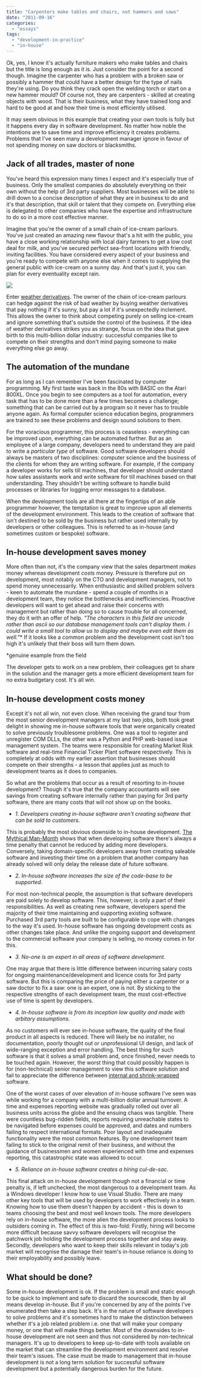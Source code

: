 ```yaml
---
title: "Carpenters make tables and chairs, not hammers and saws"
date: "2011-09-16"
categories: 
  - "essays"
tags: 
  - "development-in-practice"
  - "in-house"
---
```


Ok, yes, I know it's actually furniture makers who make tables and chairs but the title is long enough as it is. Just consider the point for a second though. Imagine the carpenter who has a problem with a broken saw or possibly a hammer that could have a better design for the type of nails they're using. Do you think they crack open the welding torch or start on a new hammer mould? Of course not, they are carpenters - skilled at creating objects with wood. That is their business, what they have trained long and hard to be good at and how their time is most efficiently utilised.

It may seem obvious in this example that creating your own tools is folly but it happens every day in software development. No matter how noble the intentions are to save time and improve efficiency it creates problems. Problems that I've seen many a development manager ignore in favour of not spending money on saw doctors or blacksmiths.

## Jack of all trades, master of none

You've heard this expression many times I expect and it's especially true of business. Only the smallest companies do absolutely everything on their own without the help of 3rd party suppliers. Most businesses will be able to drill down to a concise description of what they are in business to do and it's that description, that skill or talent that they compete on. Everything else is delegated to other companies who have the expertise and infrastructure to do so in a more cost effective manner.

Imagine that you're the owner of a small chain of ice-cream parlours. You've just created an amazing new flavour that's a hit with the public, you have a close working relationship with local dairy farmers to get a low cost deal for milk, and you've secured perfect sea-front locations with friendly, inviting facilities. You have considered every aspect of your business and you're ready to compete with anyone else when it comes to supplying the general public with ice-cream on a sunny day. And that's just it, you can plan for every eventuality except rain.

![](../images/ice-cream.png)

Enter [weather derivatives](http://www.investopedia.com/articles/optioninvestor/05/052505.asp). The owner of the chain of ice-cream parlours can hedge against the risk of bad weather by buying weather derivatives that pay nothing if it's sunny, but pay a lot if it's unexpectedly inclement. This allows the owner to think about competing purely on selling ice-cream and ignore something that's outside the control of the business. If the idea of weather derivatives strikes you as strange, focus on the idea that gave birth to this multi-billion dollar industry: successful companies like to compete on their strengths and don't mind paying someone to make everything else go away.

## The automation of the mundane

For as long as I can remember I've been fascinated by computer programming. My first taste was back in the 80s with BASIC on the Atari 800XL. Once you begin to see computers as a tool for automation, every task that has to be done more than a few times becomes a challenge; something that can be carried out by a program so it never has to trouble anyone again. As formal computer science education begins, programmers are trained to see these problems and design sound solutions to them.

For the voracious programmer, this process is ceaseless - everything can be improved upon, everything can be automated further. But as an employee of a large company, developers need to understand they are paid to write a _particular type_ of software. Good software developers should always be masters of two disciplines: computer science and the business of the clients for whom they are writing software. For example, if the company a developer works for sells till machines, that developer should understand how sales assistants work and write software for till machines based on that understanding. They shouldn't be writing software to handle build processes or libraries for logging error messages to a database.

When the development tools are all there at the fingertips of an able programmer however, the temptation is great to improve upon all elements of the development environment. This leads to the creation of software that isn't destined to be sold by the business but rather used internally by developers or other colleagues. This is referred to as in-house (and sometimes custom or bespoke) software.

## In-house development saves money

More often than not, it's the company view that the sales department _makes_ money whereas development _costs_ money. Pressure is therefore put on development, most notably on the CTO and development managers, not to spend money unnecessarily. When enthusiastic and skilled problem solvers - keen to automate the mundane - spend a couple of months in a development team, they notice the bottlenecks and inefficiencies. Proactive developers will want to get ahead and raise their concerns with management but rather than doing so to cause trouble for all concerned, they do it with an offer of help. _"The characters in this field are unicode rather than ascii so our database management tools can't display them. I could write a small tool to allow us to display and maybe even edit them as well."_\* If it looks like a common problem and the development cost isn't too high it's unlikely that their boss will turn them down.

\*genuine example from the field

The developer gets to work on a new problem, their colleagues get to share in the solution and the manager gets a more efficient development team for no extra budgetary cost. It's all win.

## In-house development costs money

Except it's not all win, not even close. When receiving the grand tour from the most senior development managers at my last two jobs, both took great delight in showing me in-house software tools that were organically created to solve previously troublesome problems. One was a tool to register and unregister COM DLLs, the other was a Python and PHP web-based issue management system. The teams were responsible for creating Market Risk software and real-time Financial Ticker Plant software respectively. This is completely at odds with my earlier assertion that businesses should compete on their strengths - a lesson that applies just as much to development teams as it does to companies.

So what are the problems that occur as a result of resorting to in-house development? Though it's true that the company accountants will see savings from creating software internally rather than paying for 3rd party software, there are many costs that will not show up on the books.

- _1\. Developers creating in-house software aren't creating software that can be sold to customers._

This is probably the most obvious downside to in-house development. [The Mythical Man-Month](http://www.amazon.co.uk/Mythical-Month-Essays-Software-Engineering/dp/0201835959) shows that when developing software there's always a time penalty that cannot be reduced by adding more developers. Conversely, taking domain-specific developers away from creating saleable software and investing their time on a problem that another company has already solved will only delay the release date of future software.

- _2\. In-house software increases the size of the code-base to be supported._

For most non-technical people, the assumption is that software developers are paid solely to develop software. This, however, is only a part of their responsibilities. As well as creating new software, developers spend the majority of their time maintaining and supporting existing software. Purchased 3rd party tools are built to be configurable to cope with changes to the way it's used. In-house software has ongoing development costs as other changes take place. And unlike the ongoing support and development to the commercial software your company is selling, no money comes in for this.

- _3\. No-one is an expert in all areas of software development._

One may argue that there is little difference between incurring salary costs for ongoing maintenance/development and licence costs for 3rd party software. But this is comparing the price of paying either a carpenter or a saw doctor to fix a saw: one is an expert, one is not. By sticking to the respective strengths of each development team, the most cost-effective use of time is spent by developers.

- _4\. In-house software is from its inception_ _low quality and made with_ _arbitary assumptions._

As no customers will ever see in-house software, the quality of the final product in all aspects is reduced. There will likely be no installer, no documentation, poorly thought out or unprofessional UI design, and lack of wide-ranging exception and error handling. The best thing for such software is that it solves a small problem and, once finished, never needs to be touched again. However, the worst thing that could possibly happen is for (non-technical) senior management to view this software solution and fail to appreciate the difference between [internal and shrink-wrapped](http://www.joelonsoftware.com/articles/FiveWorlds.html) software.

One of the worst cases of over elevation of in-house software I've seen was while working for a company with a multi-billion dollar annual turnover. A time and expenses reporting website was gradually rolled out over all business units across the globe and the ensuing chaos was tangible. There were countless bug-ridden fields, reports requiring unreachable states to be navigated before expenses could be approved, and dates and numbers failing to respect international formats. Poor layout and inadequate functionality were the most common features. By one development team failing to stick to the original remit of their business, and without the guidance of businessmen and women experienced with time and expenses reporting, this catastrophic state was allowed to occur.

- _5\. Reliance on in-house software creates a hiring cul-de-sac._

This final attack on in-house development though not a financial or time penalty is, if left unchecked, the most dangerous to a development team. As a Windows developer I know how to use Visual Studio. There are many other key tools that will be used by developers to work effectively in a team. Knowing how to use them doesn't happen by accident - this is down to teams choosing the best and most well known tools. The more developers rely on in-house software, the more alien the development process looks to outsiders coming in. The effect of this is two-fold: Firstly, hiring will become more difficult because savvy software developers will recognise the patchwork job holding the development process together and stay away. Secondly, developers who want to keep their skills relevant in today's job market will recognise the damage their team's in-house reliance is doing to their employability and possibly leave.

## What should be done?

Some in-house development is ok. If the problem is small and static enough to be quick to implement and safe to discard the sourcecode, then by all means develop in-house. But if you're concerned by any of the points I've enumerated then take a step back. It's in the nature of software developers to solve problems and it's sometimes hard to make the distinction between whether it's a job related problem i.e. one that will make your company money, or one that will make things better. Most of the downsides to in-house development are not seen and thus not considered by non-technical managers. It's up to developers to keep up-to-date with tools available on the market that can streamline the development environment and resolve their team's issues. The case must be made to management that in-house development is not a long term solution for successful software development but a potentially dangerous burden for the future.
